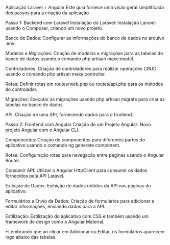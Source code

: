 Aplicação Laravel + Angular
Este guia fornece uma visão geral simplificada dos passos para a criação da aplicação

Passo 1: Backend com Laravel
Instalação do Laravel: Instalação Laravel usando o Composer, criando um novo projeto.

Banco de Dados: Configurar as informações do banco de dados no arquivo .env.

Modelos e Migrações: Criação de modelos e migrações para as tabelas do banco de dados usando o comando php artisan make:model.

Controladores: Criação de controladores para realizar operações CRUD usando o comando php artisan make:controller.

Rotas: Definir rotas em routes/web.php ou routes/api.php para os métodos do controlador.

Migrações: Executar as migrações usando php artisan migrate para criar as tabelas no banco de dados.

API: Criação de uma API, fornecendo dados para o frontend.

Passo 2: Frontend com Angular
Criação de um Projeto Angular: Novo projeto Angular com o Angular CLI.

Componentes: Criação de componentes para diferentes partes do aplicativo usando o comando ng generate component.

Rotas: Configuração rotas para navegação entre páginas usando o Angular Router.

Consumir API: Utilizar o Angular HttpClient para consumir os dados fornecidos pela API Laravel.

Exibição de Dados: Exibição de dados obtidos da API nas páginas do aplicativo.

Formulários e Envio de Dados: Criação de formulários para adicionar e editar informações, enviando dados para a API.

Estilização: Estilização do aplicativo com CSS e também usando um framework de design como o Angular Material.

*Lembrando que ao clicar em Adicionar ou Editar, os formulários aparecem logo abaixo das tabelas.